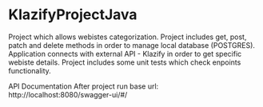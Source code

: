 # KlazifyProjectJava
Project which allows webistes categorization. Project includes get, post, patch and delete methods in order to manage local database (POSTGRES). Application connects with external API - Klazify in order to get specific webiste details. Project includes some unit tests which check enpoints functionality.

API Documentation 
After project run base url:
http://localhost:8080/swagger-ui/#/

